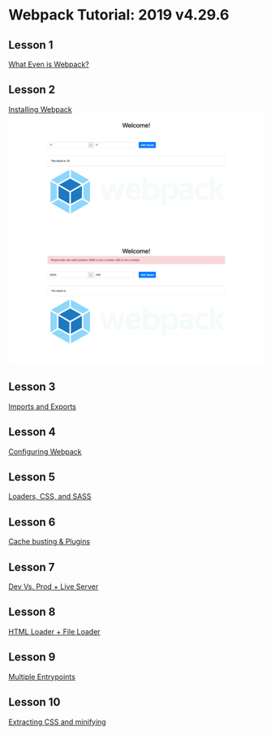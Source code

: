 # Webpack Tutorial: 2019 v4.29.6

## Lesson 1

[What Even is Webpack?](https://www.youtube.com/watch?v=3On5Z0gjf4U&list=PLblA84xge2_zwxh3XJqy6UVxS60YdusY8)

## Lesson 2

[Installing Webpack](https://www.youtube.com/watch?v=5XrYSbUbS9o&list=PLblA84xge2_zwxh3XJqy6UVxS60YdusY8&index=2)
![img](/assets/screenshot1.png)
![img](/assets/screenshot2.png)

## Lesson 3

[Imports and Exports](https://www.youtube.com/watch?v=8QYt1_17nk8&list=PLblA84xge2_zwxh3XJqy6UVxS60YdusY8&index=3)

## Lesson 4

[Configuring Webpack](https://www.youtube.com/watch?v=ZwWiDZoPMB0&index=4&list=PLblA84xge2_zwxh3XJqy6UVxS60YdusY8)

## Lesson 5

[Loaders, CSS, and SASS]()

## Lesson 6

[Cache busting & Plugins]()

## Lesson 7

[Dev Vs. Prod + Live Server]()

## Lesson 8

[HTML Loader + File Loader]()

## Lesson 9

[Multiple Entrypoints]()

## Lesson 10

[Extracting CSS and minifying]()
